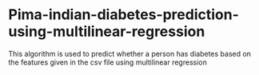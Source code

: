 # Pima-indian-diabetes-prediction-using-multilinear-regression
This algorithm is used to predict whether a person has diabetes based on the features given in the csv file using multilinear regression

